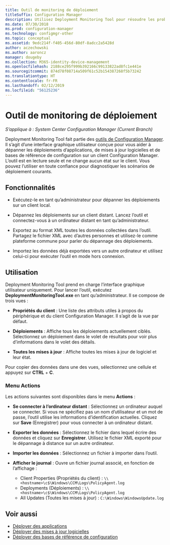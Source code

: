 ```yaml
---
title: Outil de monitoring de déploiement
titleSuffix: Configuration Manager
description: Utilisez Deployment Monitoring Tool pour résoudre les problèmes de déploiements de logiciels sur un client Configuration Manager.
ms.date: 07/30/2018
ms.prod: configuration-manager
ms.technology: configmgr-other
ms.topic: conceptual
ms.assetid: 9edc214f-f405-456d-80df-8adcc2a5428d
author: aczechowski
ms.author: aaroncz
manager: dougeby
ms.collection: M365-identity-device-management
ms.openlocfilehash: 2188ce295f999b392166c99133822ad8fc1e441e
ms.sourcegitcommit: 874d78f08714a509f61c52b154387268f5b73242
ms.translationtype: HT
ms.contentlocale: fr-FR
ms.lasthandoff: 02/12/2019
ms.locfileid: "56125236"
---
```

# <a name="deployment-monitoring-tool"></a>Outil de monitoring de déploiement

*S’applique à : System Center Configuration Manager (Current Branch)*

Deployment Monitoring Tool fait partie des [outils de Configuration Manager](/sccm/core/support/tools). Il s’agit d’une interface graphique utilisateur conçue pour vous aider à dépanner les déploiements d’applications, de mises à jour logicielles et de bases de référence de configuration sur un client Configuration Manager. L’outil est en lecture seule et ne change aucun état sur le client. Vous pouvez l’utiliser en toute confiance pour diagnostiquer les scénarios de déploiement courants.


## <a name="features"></a>Fonctionnalités

- Exécutez-le en tant qu’administrateur pour dépanner les déploiements sur un client local.  

- Dépannez les déploiements sur un client distant. Lancez l’outil et connectez-vous à un ordinateur distant en tant qu’administrateur.  

- Exportez au format XML toutes les données collectées dans l’outil. Partagez le fichier XML avec d’autres personnes et utilisez-le comme plateforme commune pour parler du dépannage des déploiements.  

- Importez les données déjà exportées vers un autre ordinateur et utilisez celui-ci pour exécuter l’outil en mode hors connexion.   


## <a name="usage"></a>Utilisation

Deployment Monitoring Tool prend en charge l’interface graphique utilisateur uniquement. Pour lancer l’outil, exécutez **DeploymentMonitoringTool.exe** en tant qu’administrateur. Il se compose de trois vues :  

- **Propriétés du client** : Une liste des attributs utiles à propos du périphérique et du client Configuration Manager. Il s’agit de la vue par défaut.   

- **Déploiements** : Affiche tous les déploiements actuellement ciblés. Sélectionnez un déploiement dans le volet de résultats pour voir plus d’informations dans le volet des détails.  

- **Toutes les mises à jour** : Affiche toutes les mises à jour de logiciel et leur état.  

Pour copier des données dans une des vues, sélectionnez une cellule et appuyez sur **CTRL** + **C**.


### <a name="actions-menu"></a>Menu Actions

Les actions suivantes sont disponibles dans le menu **Actions** :  

- **Se connecter à l’ordinateur distant** : Sélectionnez un ordinateur auquel se connecter. Si vous ne spécifiez pas un nom d’utilisateur et un mot de passe, l’outil utilise les informations d’identification actuelles. Cliquez sur **Save** (Enregistrer) pour vous connecter à un ordinateur distant.  

- **Exporter les données** : Sélectionnez le fichier dans lequel écrire des données et cliquez sur **Enregistrer**. Utilisez le fichier XML exporté pour le dépannage à distance sur un autre ordinateur.  

- **Importer les données** : Sélectionnez un fichier à importer dans l’outil.  

- **Afficher le journal** : Ouvre un fichier journal associé, en fonction de l’affichage :  
    - Client Properties (Propriétés du client) : `\\<hostname>\c$\Windows\CCM\Logs\PolicyAgent.log`
    - Deployments (Déploiements) : `\\<hostname>\c$\Windows\CCM\Logs\PolicyAgent.log`
    - All Updates (Toutes les mises à jour) : `C:\Windows\WindowsUpdate.log`



## <a name="see-also"></a>Voir aussi

- [Déployer des applications](/sccm/apps/deploy-use/deploy-applications)
- [Déployer des mises à jour logicielles](/sccm/sum/deploy-use/deploy-software-updates)
- [Déployer des bases de référence de configuration](/sccm/compliance/deploy-use/deploy-configuration-baselines)
